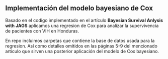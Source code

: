## Implementación del modelo bayesiano de Cox 

Basado en el codigo implementado en el artículo **Bayesian Survival Anlysis with JAGS** aplicamos una regresion de Cox para analizar la supervivencia de 
pacientes con VIH en Honduras. 

En repo incluimos carpetas que contiene la base de datos usada para la regresion. Así como detalles omitidos en las páginas 5-9 del mencionado artículo que sirven una posterior aplicación del modelo de Cox bayesiano. 

